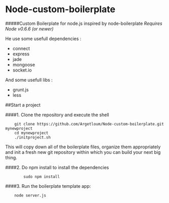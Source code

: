 Node-custom-boilerplate
=======================
#####Custom Boilerplate for node.js inspired by node-boilerplate
*Requires Node v0.6.6 (or newer)*

He use some usefull dependencies :
  - connect
  - express
  - jade
  - mongoose
  - socket.io

And some usefull libs :
  - grunt.js
  - less

##Start a project

####1. Clone the repository and execute the shell

		git clone https://github.com/Argetloum/Node-custom-boilerplate.git mynewproject
		cd mynewproject
		./initproject.sh

This will copy down all of the boilerplate files, organize them appropriately and init a fresh new git repository within which you can build your next big thing.

####2. Do npm install to install the dependencies

    		sudo npm install

####3. Run the boilerplate template app:

		node server.js


